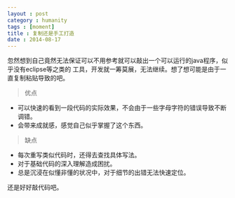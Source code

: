 ```yaml
---
layout : post
category : humanity
tags : [moment]
title : 复制还是手工打造
date : 2014-08-17
---
```


忽然想到自己竟然无法保证可以不用参考就可以敲出一个可以运行的java程序，似乎没有eclipse等之类的
工具，开发就一筹莫展，无法继续。想了想可能是由于一直复制粘贴导致的吧。

> 优点

  * 可以快速的看到一段代码的实际效果，不会由于一些字母字符的错误导致不断调错。
  * 会带来成就感，感觉自己似乎掌握了这个东西。

> 缺点

  * 每次重写类似代码时，还得去查找具体写法。
  * 对于基础代码的深入理解造成困扰。
  * 总是沉浸在似懂非懂的状况中，对于细节的出错无法快速定位。

还是好好敲代码吧。
